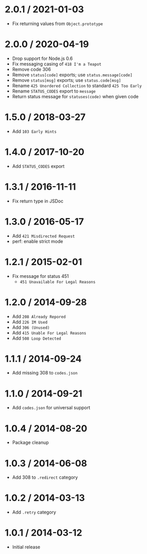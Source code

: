 # 2.0.1 / 2021-01-03

- Fix returning values from `Object.prototype`

# 2.0.0 / 2020-04-19

- Drop support for Node.js 0.6
- Fix messaging casing of `418 I'm a Teapot`
- Remove code 306
- Remove `status[code]` exports; use `status.message[code]`
- Remove `status[msg]` exports; use `status.code[msg]`
- Rename `425 Unordered Collection` to standard `425 Too Early`
- Rename `STATUS_CODES` export to `message`
- Return status message for `statuses(code)` when given code

# 1.5.0 / 2018-03-27

- Add `103 Early Hints`

# 1.4.0 / 2017-10-20

- Add `STATUS_CODES` export

# 1.3.1 / 2016-11-11

- Fix return type in JSDoc

# 1.3.0 / 2016-05-17

- Add `421 Misdirected Request`
- perf: enable strict mode

# 1.2.1 / 2015-02-01

- Fix message for status 451
  - `451 Unavailable For Legal Reasons`

# 1.2.0 / 2014-09-28

- Add `208 Already Repored`
- Add `226 IM Used`
- Add `306 (Unused)`
- Add `415 Unable For Legal Reasons`
- Add `508 Loop Detected`

# 1.1.1 / 2014-09-24

- Add missing 308 to `codes.json`

# 1.1.0 / 2014-09-21

- Add `codes.json` for universal support

# 1.0.4 / 2014-08-20

- Package cleanup

# 1.0.3 / 2014-06-08

- Add 308 to `.redirect` category

# 1.0.2 / 2014-03-13

- Add `.retry` category

# 1.0.1 / 2014-03-12

- Initial release

